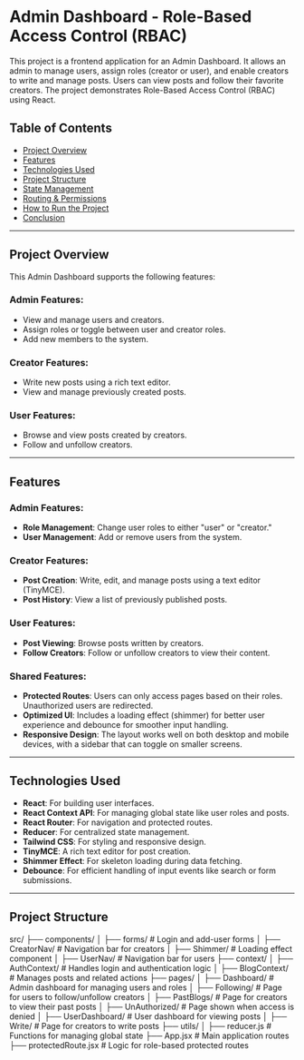 # Admin Dashboard - Role-Based Access Control (RBAC)

This project is a frontend application for an Admin Dashboard. It allows an admin to manage users, assign roles (creator or user), and enable creators to write and manage posts. Users can view posts and follow their favorite creators. The project demonstrates Role-Based Access Control (RBAC) using React.

## Table of Contents
- [Project Overview](#project-overview)
- [Features](#features)
- [Technologies Used](#technologies-used)
- [Project Structure](#project-structure)
- [State Management](#state-management)
- [Routing & Permissions](#routing--permissions)
- [How to Run the Project](#how-to-run-the-project)
- [Conclusion](#conclusion)

---

## Project Overview

This Admin Dashboard supports the following features:

### Admin Features:
- View and manage users and creators.
- Assign roles or toggle between user and creator roles.
- Add new members to the system.

### Creator Features:
- Write new posts using a rich text editor.
- View and manage previously created posts.

### User Features:
- Browse and view posts created by creators.
- Follow and unfollow creators.

---

## Features

### Admin Features:
- **Role Management**: Change user roles to either "user" or "creator."
- **User Management**: Add or remove users from the system.

### Creator Features:
- **Post Creation**: Write, edit, and manage posts using a text editor (TinyMCE).
- **Post History**: View a list of previously published posts.

### User Features:
- **Post Viewing**: Browse posts written by creators.
- **Follow Creators**: Follow or unfollow creators to view their content.

### Shared Features:
- **Protected Routes**: Users can only access pages based on their roles. Unauthorized users are redirected.
- **Optimized UI**: Includes a loading effect (shimmer) for better user experience and debounce for smoother input handling.
- **Responsive Design**: The layout works well on both desktop and mobile devices, with a sidebar that can toggle on smaller screens.

---

## Technologies Used
- **React**: For building user interfaces.
- **React Context API**: For managing global state like user roles and posts.
- **React Router**: For navigation and protected routes.
- **Reducer**: For centralized state management.
- **Tailwind CSS**: For styling and responsive design.
- **TinyMCE**: A rich text editor for post creation.
- **Shimmer Effect**: For skeleton loading during data fetching.
- **Debounce**: For efficient handling of input events like search or form submissions.

---

## Project Structure


src/
├── components/
│   ├── forms/          # Login and add-user forms
│   ├── CreatorNav/     # Navigation bar for creators
│   ├── Shimmer/        # Loading effect component
│   ├── UserNav/        # Navigation bar for users
├── context/
│   ├── AuthContext/    # Handles login and authentication logic
│   ├── BlogContext/    # Manages posts and related actions
├── pages/
│   ├── Dashboard/      # Admin dashboard for managing users and roles
│   ├── Following/      # Page for users to follow/unfollow creators
│   ├── PastBlogs/      # Page for creators to view their past posts
│   ├── UnAuthorized/   # Page shown when access is denied
│   ├── UserDashboard/  # User dashboard for viewing posts
│   ├── Write/          # Page for creators to write posts
├── utils/
│   ├── reducer.js      # Functions for managing global state
├── App.jsx             # Main application routes
├── protectedRoute.jsx  # Logic for role-based protected routes
